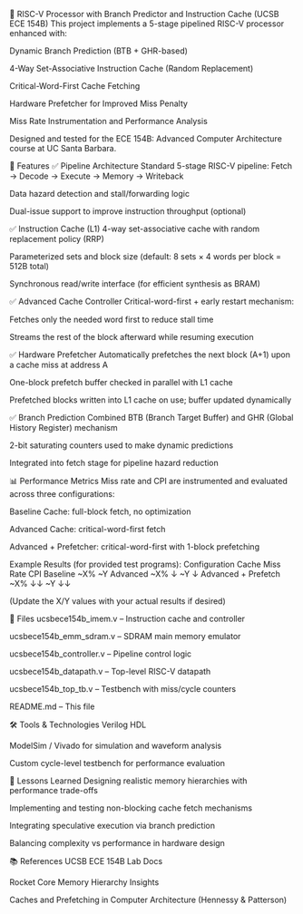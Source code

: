 🧠 RISC-V Processor with Branch Predictor and Instruction Cache (UCSB ECE 154B)
This project implements a 5-stage pipelined RISC-V processor enhanced with:

Dynamic Branch Prediction (BTB + GHR-based)

4-Way Set-Associative Instruction Cache (Random Replacement)

Critical-Word-First Cache Fetching

Hardware Prefetcher for Improved Miss Penalty

Miss Rate Instrumentation and Performance Analysis

Designed and tested for the ECE 154B: Advanced Computer Architecture course at UC Santa Barbara.

🚀 Features
✅ Pipeline Architecture
Standard 5-stage RISC-V pipeline: Fetch → Decode → Execute → Memory → Writeback

Data hazard detection and stall/forwarding logic

Dual-issue support to improve instruction throughput (optional)

✅ Instruction Cache (L1)
4-way set-associative cache with random replacement policy (RRP)

Parameterized sets and block size (default: 8 sets × 4 words per block = 512B total)

Synchronous read/write interface (for efficient synthesis as BRAM)

✅ Advanced Cache Controller
Critical-word-first + early restart mechanism:

Fetches only the needed word first to reduce stall time

Streams the rest of the block afterward while resuming execution

✅ Hardware Prefetcher
Automatically prefetches the next block (A+1) upon a cache miss at address A

One-block prefetch buffer checked in parallel with L1 cache

Prefetched blocks written into L1 cache on use; buffer updated dynamically

✅ Branch Prediction
Combined BTB (Branch Target Buffer) and GHR (Global History Register) mechanism

2-bit saturating counters used to make dynamic predictions

Integrated into fetch stage for pipeline hazard reduction

📊 Performance Metrics
Miss rate and CPI are instrumented and evaluated across three configurations:

Baseline Cache: full-block fetch, no optimization

Advanced Cache: critical-word-first fetch

Advanced + Prefetcher: critical-word-first with 1-block prefetching

Example Results (for provided test programs):
Configuration	Cache Miss Rate	CPI
Baseline	~X%	~Y
Advanced	~X% ↓	~Y ↓
Advanced + Prefetch	~X% ↓↓	~Y ↓↓

(Update the X/Y values with your actual results if desired)

🧩 Files
ucsbece154b_imem.v – Instruction cache and controller

ucsbece154b_emm_sdram.v – SDRAM main memory emulator

ucsbece154b_controller.v – Pipeline control logic

ucsbece154b_datapath.v – Top-level RISC-V datapath

ucsbece154b_top_tb.v – Testbench with miss/cycle counters

README.md – This file

🛠️ Tools & Technologies
Verilog HDL

ModelSim / Vivado for simulation and waveform analysis

Custom cycle-level testbench for performance evaluation

🧠 Lessons Learned
Designing realistic memory hierarchies with performance trade-offs

Implementing and testing non-blocking cache fetch mechanisms

Integrating speculative execution via branch prediction

Balancing complexity vs performance in hardware design

📚 References
UCSB ECE 154B Lab Docs

Rocket Core Memory Hierarchy Insights

Caches and Prefetching in Computer Architecture (Hennessy & Patterson)

